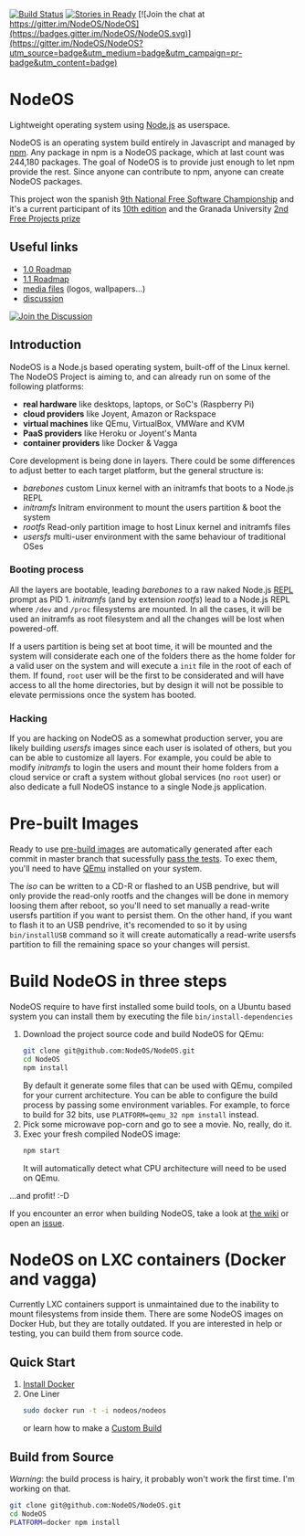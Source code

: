 [![Build Status](https://semaphoreapp.com/api/v1/projects/71d72807-779a-40d3-a8d4-523cd0a52eb3/356164/shields_badge.svg)](https://semaphoreapp.com/nodeos/nodeos)
[![Stories in Ready](https://badge.waffle.io/NodeOS/NodeOS.png?label=ready&title=Ready)](https://waffle.io/NodeOS/NodeOS)
[![Join the chat at https://gitter.im/NodeOS/NodeOS](https://badges.gitter.im/NodeOS/NodeOS.svg)](https://gitter.im/NodeOS/NodeOS?utm_source=badge&utm_medium=badge&utm_campaign=pr-badge&utm_content=badge)

# NodeOS

Lightweight operating system using [Node.js](http://nodejs.org) as userspace.

NodeOS is an operating system build entirely in Javascript and managed by
[npm](https://www.npmjs.com). Any package in npm is a NodeOS package, which at
last count was 244,180 packages. The goal of NodeOS is to provide just enough to
let npm provide the rest. Since anyone can contribute to npm, anyone can create
NodeOS packages.

This project won the spanish [9th National Free Software Championship](https://www.concursosoftwarelibre.org/1415)
and it's a current participant of its [10th edition](https://www.concursosoftwarelibre.org/1516)
and the Granada University [2nd Free Projects prize](http://osl.ugr.es/bases-de-los-premios-a-proyectos-libres-de-la-ugr)

## Useful links

* [1.0 Roadmap](https://github.com/NodeOS/NodeOS/issues/37)
* [1.1 Roadmap](https://github.com/NodeOS/NodeOS/issues/146)
* [media files](https://github.com/NodeOS/media) (logos, wallpapers...)
* [discussion](https://github.com/NodeOS/NodeOS/issues)

[![Join the Discussion](http://i.imgur.com/hUjSLXt.png)](https://github.com/NodeOS/NodeOS/issues)

## Introduction

NodeOS is a Node.js based operating system, built-off of the Linux kernel.
The NodeOS Project is aiming to, and can already run on some of the following platforms:

- **real hardware** like desktops, laptops, or SoC's (Raspberry Pi)
- **cloud providers** like Joyent, Amazon or Rackspace
- **virtual machines** like QEmu, VirtualBox, VMWare and KVM
- **PaaS providers** like Heroku or Joyent's Manta
- **container providers** like Docker & Vagga

Core development is being done in layers. There could be some differences to
adjust better to each target platform, but the general structure is:

- *barebones* custom Linux kernel with an initramfs that boots to a Node.js REPL
- *initramfs* Initram environment to mount the users partition & boot the system
- *rootfs*    Read-only partition image to host Linux kernel and initramfs files
- *usersfs*   multi-user environment with the same behaviour of traditional OSes

### Booting process

All the layers are bootable, leading *barebones* to a raw naked Node.js
[REPL](http://nodejs.org/api/repl.html) prompt as PID 1. *initramfs* (and by
extension *rootfs*) lead to a Node.js REPL where `/dev` and `/proc` filesystems
are mounted. In all the cases, it will be used an initramfs as root filesystem
and all the changes will be lost when powered-off.

If a users partition is being set at boot time, it will be mounted and the
system will considerate each one of the folders there as the home folder for a
valid user on the system and will execute a `init` file in the root of each of
them. If found, `root` user will be the first to be considerated and will have
access to all the home directories, but by design it will not be possible to
elevate permissions once the system has booted.

### Hacking

If you are hacking on NodeOS as a somewhat production server, you are likely
building *usersfs* images since each user is isolated of others, but you can be
able to customize all layers. For example, you could be able to modify
*initramfs* to login the users and mount their home folders from a cloud service
or craft a system without global services (no `root` user) or also dedicate a
full NodeOS instance to a single Node.js application.


# Pre-built Images

Ready to use [pre-build images](https://github.com/NodeOS/NodeOS/releases) are
automatically generated after each commit in master branch that sucessfully
[pass the tests](https://semaphoreapp.com/nodeos/nodeos). To exec them, you'll
need to have [QEmu](http://wiki.qemu.org/Main_Page) installed on your system.

The *iso* can be written to a CD-R or flashed to an USB pendrive, but will only
provide the read-only rootfs and the changes will be done in memory loosing them
after reboot, so you'll need to set manually a read-write usersfs partition if
you want to persist them. On the other hand, if you want to flash it to an USB
pendrive, it's recomended to so it by using `bin/installUSB` command so it will
create automatically a read-write usersfs partition to fill the remaining space
so your changes will persist.

# Build NodeOS in three steps

NodeOS require to have first installed some build tools, on a Ubuntu based
system you can install them by executing the file `bin/install-dependencies`

1. Download the project source code and build NodeOS for QEmu:
   ```bash
   git clone git@github.com:NodeOS/NodeOS.git
   cd NodeOS
   npm install
   ```
   By default it generate some files that can be used with QEmu, compiled for
   your current architecture. You can be able to configure the build process by
   passing some environment variables. For example, to force to build for 32
   bits, use `PLATFORM=qemu_32 npm install` instead.
2. Pick some microwave pop-corn and go to see a movie. No, really, do it.
3. Exec your fresh compiled NodeOS image:
   ```bash
   npm start
   ```
   It will automatically detect what CPU architecture will need to be used on
   QEmu.

...and profit! :-D

If you encounter an error when building NodeOS, take a look at
[the wiki](https://github.com/NodeOS/NodeOS/wiki/Fixing-NodeOS-Build-Errors) or
open an [issue](https://github.com/NodeOS/NodeOS/issues).

# NodeOS on LXC containers (Docker and vagga)

Currently LXC containers support is unmaintained due to the inability to mount
filesystems from inside them. There are some NodeOS images on Docker Hub, but
they are totally outdated. If you are interested in help or testing, you can
build them from source code.

## Quick Start

1. [Install Docker](http://docs.docker.io/en/latest/installation/)
2. One Liner
   ```bash
   sudo docker run -t -i nodeos/nodeos
   ```
   or learn how to make a [Custom Build](http://node-os.com/blog/get-involved/)

## Build from Source

*Warning*: the build process is hairy, it probably won't work the first time.
I'm working on that.

```bash
git clone git@github.com:NodeOS/NodeOS.git
cd NodeOS
PLATFORM=docker npm install
```
